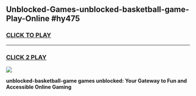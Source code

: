 
## Unblocked-Games-unblocked-basketball-game-Play-Online #hy475
<h3>
<a href="https://news.freeplayer.one?title=unblocked-basketball-game&ref=3">CLICK TO PLAY</a></h3>
<hr>

<h3>
<a href="https://news.freeplayer.one?title=unblocked-basketball-game&ref=3">CLICK 2 PLAY</a>
  
</h3>

<a href="https://news.freeplayer.one?title=unblocked-basketball-game&ref=3"><img src="https://clearcache.store/games.png"></a>


**unblocked-basketball-game games unblocked: Your Gateway to Fun and Accessible Online Gaming**
